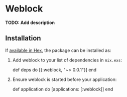 # Weblock

**TODO: Add description**

## Installation

If [available in Hex](https://hex.pm/docs/publish), the package can be installed as:

  1. Add weblock to your list of dependencies in `mix.exs`:

        def deps do
          [{:weblock, "~> 0.0.1"}]
        end

  2. Ensure weblock is started before your application:

        def application do
          [applications: [:weblock]]
        end

